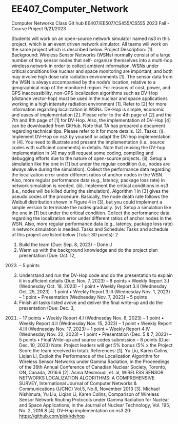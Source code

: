 # EE407_Computer_Network
Computer Networks Class Git hub
EE407/EE507/CS455/CS555 2023 Fall - Course Project
9/21/2023

Students will work on an open-source network simulator named ns3 in this project, which is an event
driven network simulator. All teams will work on the same project which is described below.
Project Description:
(1). Background: Wireless Sensor Networks (WSNs) normally consist of a large number of tiny sensor
nodes that self- organize themselves into a multi-hop wireless network in order to collect ambient
information. WSNs under critical conditions like nuclear and space monitoring are important, and both
may involve high dose rate radiation environments [1].
The sensor data from the WSN is always accompanied by the node’s location, relative to a geographical
map of the monitored region. For reasons of cost, power, and GPS inaccessibility, non-GPS localization
algorithms such as DV-Hop (distance vector-hop) must be used in the nuclear and space applications
working in a high intensity radiation environment [1]. Refer to [2] for more information regarding
localization in WSNs.
DV-Hop is simple, economic and eases of implementation [2]. Please refer to the 4th page of [2] and the
7th and 8th page of [1] for DV-Hop. Also, the implementation of DV-Hop [4] can be downloaded from
GitHub.
Note that TA has prepared a document regarding technical tips. Please refer to it for more details.
(2). Tasks:
(i). Implement DV-Hop on ns3 by yourself or adapt the DV-hop implementation in [4]. You need to
illustrate and present the implementation (i.e., source codes with sufficient comments) in details. Note
that reusing the DV-hop implementation in [4] may still request some coding, compiling and debugging
efforts due to the nature of open-source projects.
(ii). Setup a simulation like the one in [1] but under the regular condition (i.e., nodes are always alive
during the simulation). Collect the performance data regarding the localization error under different
ratios of anchor nodes in the WSN. Also, more regular performance data (e.g., latency, package loss
rate) in network simulation is needed.
(iii). Implement the critical conditions in ns3 (i.e., nodes will be killed during the simulation). Algorithm 1
in [3] gives the pseudo codes of the procedure. Basically, the node death rate follows the Weibull
distribution shown in Figure 4 in [3], but you could implement a simple version to terminate the nodes
gradually.
(iv). Setup a simulation like the one in [1] but under the critical condition. Collect the performance data
regarding the localization error under different ratios of anchor nodes in the WSN. Also, more regular
performance data (e.g., latency, package loss rate) in network simulation is needed.
Tasks and Schedule: Tasks and schedule of this project are listed below (Total: 30 points):
2
1. Build the team (Due: Sep. 8, 2023) – Done J
2. Warm up with the background knowledge and do the project plan presentation (Due: Oct. 12,
2023) – 5 points
3. Understand and run the DV-Hop code and do the presentation to explain it in sufficient details
(Due: Nov. 7, 2023) – 8 points
• Weekly Report 3.I (Wednesday Oct. 18. 2023) – 1 point
• Weekly Report 3.II (Wednesday Oct. 25, 2023) – 1 point
• Weekly Report 3.III (Wednesday Nov. 1, 2023) – 1 point
• Presentation (Wednesday Nov. 7, 2023) – 5 points
4. Finish all tasks listed avove and deliver the final write-up and do the presentation (Due: Dec. 3,
2021) – 17 points
• Weekly Report 4.I (Wednesday Nov. 8, 2023) – 1 point
• Weekly Report 4.II (Wednesday Nov. 15, 2023) – 1 point
• Weekly Report 4.III (Wednesday Nov. 17, 2023) – 1 point
• Weekly Report 4.IV (Wednesday Nov. 22, 2023) – 1 point
• Presentation (Dec. 5 & 7, 2023) – 5 points
• Final Write-up and source codes submission – 8 points (Due: Dec. 10, 2023)
Note: Project leaders will get 5% bonus (5% x the Project Score the team received in total).
References:
[1]. Yu Liu, Karen Colins, Liqian Li, Exploit the Performance of the Localization Algorithm for Wireless
Sensor Networks under Gamma Radiation, in the Proceedings of the 36th Annual Conference of
Canadian Nuclear Society, Toronto, ON, Canada, 2016.6
[2]. Asma Mesmoudi, et. al, WIRELESS SENSOR NETWORKS LOCALIZATION ALGORITHMS: A
COMPREHENSIVE SURVEY, International Journal of Computer Networks & Communications (IJCNC)
Vol.5, No.6, November 2013
[3]. Michael Nishimura, Yu Liu, Liqian Li, Karen Colins, Comparison of Wireless Sensor Network Routing
Protocols under Gamma Radiation for Nuclear and Space Applications, in the Journal of Nuclear
Technology, Vol. 195, No. 2, 2016.8
[4]. DV-Hop implementation on ns3.20: https://github.com/pixki/dvhop

